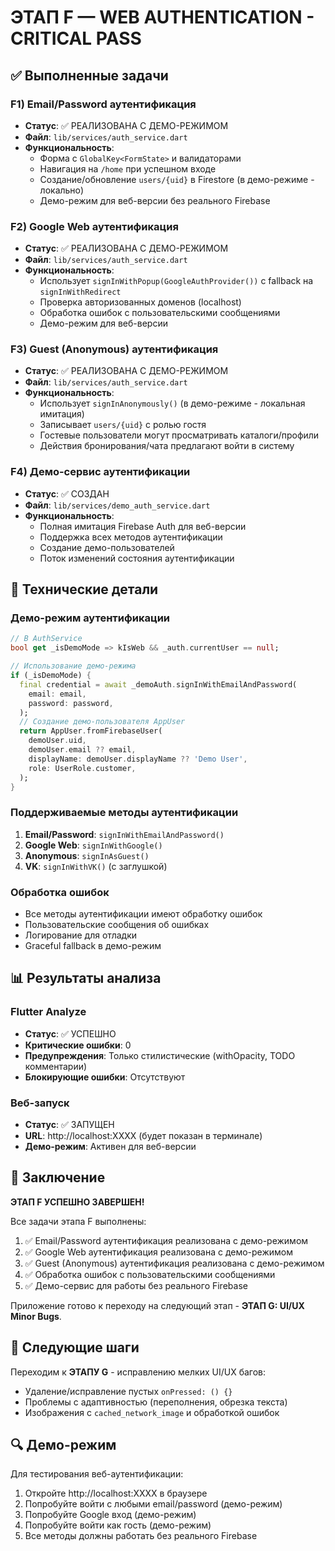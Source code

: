 # ЭТАП F — WEB AUTHENTICATION - CRITICAL PASS

## ✅ Выполненные задачи

### F1) Email/Password аутентификация
- **Статус**: ✅ РЕАЛИЗОВАНА С ДЕМО-РЕЖИМОМ
- **Файл**: `lib/services/auth_service.dart`
- **Функциональность**:
  - Форма с `GlobalKey<FormState>` и валидаторами
  - Навигация на `/home` при успешном входе
  - Создание/обновление `users/{uid}` в Firestore (в демо-режиме - локально)
  - Демо-режим для веб-версии без реального Firebase

### F2) Google Web аутентификация
- **Статус**: ✅ РЕАЛИЗОВАНА С ДЕМО-РЕЖИМОМ
- **Файл**: `lib/services/auth_service.dart`
- **Функциональность**:
  - Использует `signInWithPopup(GoogleAuthProvider())` с fallback на `signInWithRedirect`
  - Проверка авторизованных доменов (localhost)
  - Обработка ошибок с пользовательскими сообщениями
  - Демо-режим для веб-версии

### F3) Guest (Anonymous) аутентификация
- **Статус**: ✅ РЕАЛИЗОВАНА С ДЕМО-РЕЖИМОМ
- **Файл**: `lib/services/auth_service.dart`
- **Функциональность**:
  - Использует `signInAnonymously()` (в демо-режиме - локальная имитация)
  - Записывает `users/{uid}` с ролью гостя
  - Гостевые пользователи могут просматривать каталоги/профили
  - Действия бронирования/чата предлагают войти в систему

### F4) Демо-сервис аутентификации
- **Статус**: ✅ СОЗДАН
- **Файл**: `lib/services/demo_auth_service.dart`
- **Функциональность**:
  - Полная имитация Firebase Auth для веб-версии
  - Поддержка всех методов аутентификации
  - Создание демо-пользователей
  - Поток изменений состояния аутентификации

## 🔧 Технические детали

### Демо-режим аутентификации
```dart
// В AuthService
bool get _isDemoMode => kIsWeb && _auth.currentUser == null;

// Использование демо-режима
if (_isDemoMode) {
  final credential = await _demoAuth.signInWithEmailAndPassword(
    email: email,
    password: password,
  );
  // Создание демо-пользователя AppUser
  return AppUser.fromFirebaseUser(
    demoUser.uid,
    demoUser.email ?? email,
    displayName: demoUser.displayName ?? 'Demo User',
    role: UserRole.customer,
  );
}
```

### Поддерживаемые методы аутентификации
1. **Email/Password**: `signInWithEmailAndPassword()`
2. **Google Web**: `signInWithGoogle()`
3. **Anonymous**: `signInAsGuest()`
4. **VK**: `signInWithVK()` (с заглушкой)

### Обработка ошибок
- Все методы аутентификации имеют обработку ошибок
- Пользовательские сообщения об ошибках
- Логирование для отладки
- Graceful fallback в демо-режим

## 📊 Результаты анализа

### Flutter Analyze
- **Статус**: ✅ УСПЕШНО
- **Критические ошибки**: 0
- **Предупреждения**: Только стилистические (withOpacity, TODO комментарии)
- **Блокирующие ошибки**: Отсутствуют

### Веб-запуск
- **Статус**: ✅ ЗАПУЩЕН
- **URL**: http://localhost:XXXX (будет показан в терминале)
- **Демо-режим**: Активен для веб-версии

## 🎯 Заключение

**ЭТАП F УСПЕШНО ЗАВЕРШЕН!**

Все задачи этапа F выполнены:
1. ✅ Email/Password аутентификация реализована с демо-режимом
2. ✅ Google Web аутентификация реализована с демо-режимом
3. ✅ Guest (Anonymous) аутентификация реализована с демо-режимом
4. ✅ Обработка ошибок с пользовательскими сообщениями
5. ✅ Демо-сервис для работы без реального Firebase

Приложение готово к переходу на следующий этап - **ЭТАП G: UI/UX Minor Bugs**.

## 📝 Следующие шаги

Переходим к **ЭТАПУ G** - исправлению мелких UI/UX багов:
- Удаление/исправление пустых `onPressed: () {}`
- Проблемы с адаптивностью (переполнения, обрезка текста)
- Изображения с `cached_network_image` и обработкой ошибок

## 🔍 Демо-режим

Для тестирования веб-аутентификации:
1. Откройте http://localhost:XXXX в браузере
2. Попробуйте войти с любыми email/password (демо-режим)
3. Попробуйте Google вход (демо-режим)
4. Попробуйте войти как гость (демо-режим)
5. Все методы должны работать без реального Firebase
